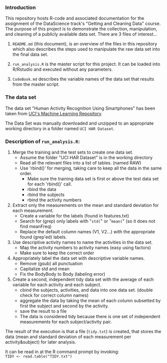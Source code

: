 ### Introduction

This repository hosts R-code and associated documentation for the assignment of the DataScience track's "Getting and Cleaning Data" course.  The purpose of this project is to demonstrate the collection, manipulation, and cleaning of a publicly available data set.  There are 3 files of interest...

1. `README.md` (this document), is an overview of the files in this repository which also describes the steps used to manipulate the raw data set into the final data set.

2. `run_analysis.R` is the master script for this project. It can be loaded into R/Rstudio and executed without any parameters.

3. `CodeBook.md` describes the variable names of the data set that results from the master script.

### The data set
The data set "Human Activity Recognition Using Smartphones" has been taken from [UCI's Machine Learning Repository](https://d396qusza40orc.cloudfront.net/getdata%2Fprojectfiles%2FUCI%20HAR%20Dataset.zip).

The Data Set was manually downloaded and unzipped to an appropriate working directory in a folder named `UCI HAR Dataset`.

###   Description of `run_analysis.R`:
1. Merge the training and the test sets to create one data set.
     * Assume the folder "UCI HAR Dataset" is in the working directory
     * Read all the relevant files into a list of tables. (named RAW)
     * Use 'rbind()' for merging, taking care to keep all the data in the same order.
          * Make sure the training data set is first or above the test data set
     for each 'rbind()' call.
          * rbind the data
          * rbind the subjects
          * rbind the activity numbers
2. Extract only the measurements on the mean and standard deviation for
   each measurement.
     * Create a variable for the labels (found in features.txt)
     * Search for (grep) only labels with "`std(`" or "`mean(`" (so it does not find meanFreq)
     * Replace the default column names (V1, V2...) with the appropriate found (grep'ed) labels.
3. Use descriptive activity names to name the activities in the data set.
     * Map the activity numbers to activity names (easy using factors)
     * Make sure to keep the correct order
4. Appropriately label the data set with descriptive variable names.
     * Remove (gsub) all punctuation
     * Capitalize std and mean
     * Fix the BodyBody to Body (labeling error)
5. Create a second, independent tidy data set with the average of each
   variable for each activity and each subject.
     * cbind the subjects, activities, and data into one data set. (double check for correct column names)
     * aggregate the data by taking the mean of each column subsetted by first the subject and second by the activity.
     * save the result to a file
     * The data is considered tidy because there is one set of independent measurements for each subject/activity pair.

The result of the execution is that a file (`tidy.txt`) is created, that stores the data (mean and standard deviation of each measurement per activity&subject) for later analysis.

It can be read in at the R command prompt by invoking:<br>
`TIDY <- read.table("TIDY.txt")`